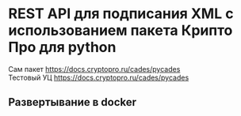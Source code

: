 # REST API для подписания XML с использованием пакета Крипто Про для python

Сам пакет https://docs.cryptopro.ru/cades/pycades  
Тестовый УЦ https://docs.cryptopro.ru/cades/pycades

## Развертывание в docker



